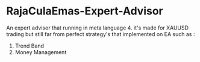 # RajaCulaEmas-Expert-Advisor
An expert advisor that running in meta language 4. it's made for XAUUSD trading but still far from perfect
strategy's that implemented on EA such as :
1. Trend Band
2. Money Management
